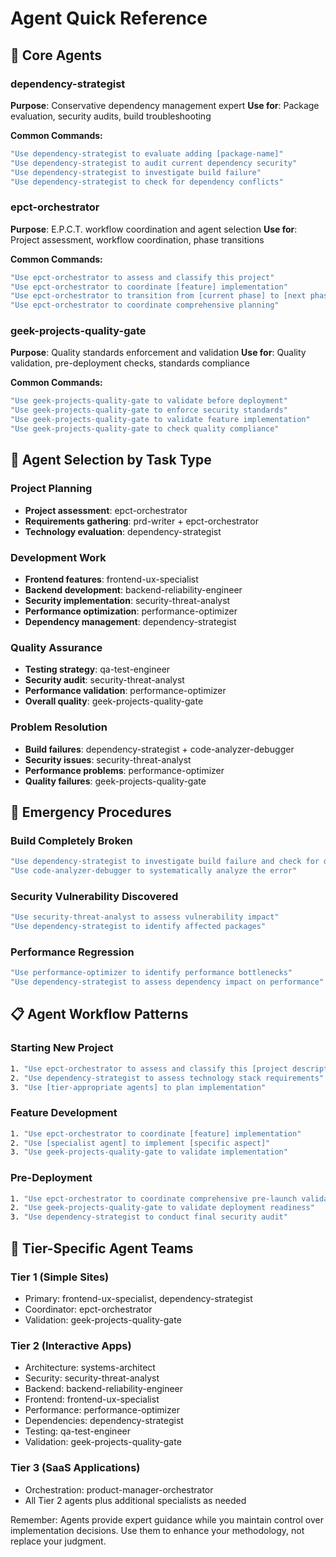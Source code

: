# Agent Quick Reference

## 🤖 Core Agents

### dependency-strategist
**Purpose**: Conservative dependency management expert
**Use for**: Package evaluation, security audits, build troubleshooting

**Common Commands:**
```bash
"Use dependency-strategist to evaluate adding [package-name]"
"Use dependency-strategist to audit current dependency security"
"Use dependency-strategist to investigate build failure"
"Use dependency-strategist to check for dependency conflicts"
```

### epct-orchestrator
**Purpose**: E.P.C.T. workflow coordination and agent selection
**Use for**: Project assessment, workflow coordination, phase transitions

**Common Commands:**
```bash
"Use epct-orchestrator to assess and classify this project"
"Use epct-orchestrator to coordinate [feature] implementation"
"Use epct-orchestrator to transition from [current phase] to [next phase]"
"Use epct-orchestrator to coordinate comprehensive planning"
```

### geek-projects-quality-gate
**Purpose**: Quality standards enforcement and validation
**Use for**: Quality validation, pre-deployment checks, standards compliance

**Common Commands:**
```bash
"Use geek-projects-quality-gate to validate before deployment"
"Use geek-projects-quality-gate to enforce security standards"
"Use geek-projects-quality-gate to validate feature implementation"
"Use geek-projects-quality-gate to check quality compliance"
```

## 🎯 Agent Selection by Task Type

### Project Planning
- **Project assessment**: epct-orchestrator
- **Requirements gathering**: prd-writer + epct-orchestrator
- **Technology evaluation**: dependency-strategist

### Development Work
- **Frontend features**: frontend-ux-specialist
- **Backend development**: backend-reliability-engineer
- **Security implementation**: security-threat-analyst
- **Performance optimization**: performance-optimizer
- **Dependency management**: dependency-strategist

### Quality Assurance
- **Testing strategy**: qa-test-engineer
- **Security audit**: security-threat-analyst
- **Performance validation**: performance-optimizer
- **Overall quality**: geek-projects-quality-gate

### Problem Resolution
- **Build failures**: dependency-strategist + code-analyzer-debugger
- **Security issues**: security-threat-analyst
- **Performance problems**: performance-optimizer
- **Quality failures**: geek-projects-quality-gate

## 🚨 Emergency Procedures

### Build Completely Broken
```bash
"Use dependency-strategist to investigate build failure and check for dependency conflicts"
"Use code-analyzer-debugger to systematically analyze the error"
```

### Security Vulnerability Discovered
```bash
"Use security-threat-analyst to assess vulnerability impact"
"Use dependency-strategist to identify affected packages"
```

### Performance Regression
```bash
"Use performance-optimizer to identify performance bottlenecks"
"Use dependency-strategist to assess dependency impact on performance"
```

## 📋 Agent Workflow Patterns

### Starting New Project
```bash
1. "Use epct-orchestrator to assess and classify this [project description] project"
2. "Use dependency-strategist to assess technology stack requirements"
3. "Use [tier-appropriate agents] to plan implementation"
```

### Feature Development
```bash
1. "Use epct-orchestrator to coordinate [feature] implementation"
2. "Use [specialist agent] to implement [specific aspect]"
3. "Use geek-projects-quality-gate to validate implementation"
```

### Pre-Deployment
```bash
1. "Use epct-orchestrator to coordinate comprehensive pre-launch validation"
2. "Use geek-projects-quality-gate to validate deployment readiness"
3. "Use dependency-strategist to conduct final security audit"
```

## 🎯 Tier-Specific Agent Teams

### Tier 1 (Simple Sites)
- Primary: frontend-ux-specialist, dependency-strategist
- Coordinator: epct-orchestrator
- Validation: geek-projects-quality-gate

### Tier 2 (Interactive Apps)
- Architecture: systems-architect
- Security: security-threat-analyst
- Backend: backend-reliability-engineer
- Frontend: frontend-ux-specialist
- Performance: performance-optimizer
- Dependencies: dependency-strategist
- Testing: qa-test-engineer
- Validation: geek-projects-quality-gate

### Tier 3 (SaaS Applications)
- Orchestration: product-manager-orchestrator
- All Tier 2 agents plus additional specialists as needed

Remember: Agents provide expert guidance while you maintain control over implementation decisions. Use them to enhance your methodology, not replace your judgment.
